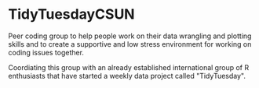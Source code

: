 # TidyTuesdayCSUN

Peer coding group to help people work on their data wrangling and plotting skills and to create a supportive and low stress environment for working on coding issues together.

Coordiating this group with an already established international group of R enthusiasts that have started a weekly data project called "TidyTuesday".
